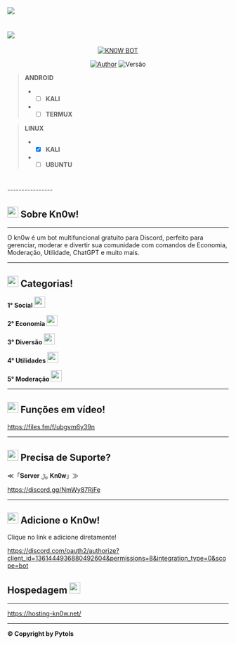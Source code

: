 <img src="https://readme-typing-svg.herokuapp.com/?font=mono&size=30&duration=4000&color=FF0000&center=falso&vCenter=falso&lines=Kn0w-Bot+𝐕1.0;TOTALMENTE+GRÁTIS+✰✰✰;100%+CONFIÁVEL+✰✰✰;✰BY-PYTOLS-✰"> 

# [<img src='https://i.imgur.com/47Ckzun.jpeg' />](https://instagram.com/pytols)

<p align="center">
<a href="#"><img title="KN0W BOT" src="https://img.shields.io/badge/KN0W-BOT-blue?&style=for-the-badge"></a>
</p>

<p align="center">
  <a href="https://instagram.com/pytols"><img title="Author" src="https://img.shields.io/badge/Author-Pytols-red.svg?style=for-the-badge&logo=github" /></a>
  <img title="Versão" src="https://img.shields.io/badge/Versão-1.0.0-orange.svg?style=for-the-badge&logo=github"></a>
</p>

> **ANDROID**
> - - [ ] **KALI**
> - - [ ] **TERMUX**  

> **LINUX**
> - - [X] **KALI**
> - - [ ] **UBUNTU**
#

_-_-_-_-_-_-_-_-_-_-_-_-_-_-_-_-

## <img src="https://kn0w.infy.uk/bot.jpg" height="25px"> Sobre Kn0w!

---------------------------

O kn0w é um bot multifuncional gratuito para Discord, perfeito para gerenciar, moderar e divertir sua comunidade com comandos de Economia, Moderação, Utilidade, ChatGPT e muito mais.

---------------------------

## <img src="https://cdn.discordapp.com/emojis/1382086832757407867.png?v=1&size=48&quality=lossless" height="25px"> Categorias!


**1° Social <img src="https://cdn.discordapp.com/emojis/1382065757319462953.png?v=1&size=48&quality=lossless" height="25px">**

**2° Economia <img src="https://cdn.discordapp.com/emojis/1382063944042020885.png?v=1&size=48&quality=lossless" height="25px">**

**3° Diversão <img src="https://cdn.discordapp.com/emojis/1382068282147733586.png?v=1&size=48&quality=lossless" height="25px">**

**4° Utilidades <img src="https://cdn.discordapp.com/emojis/1382068285054652539.png?v=1&size=48&quality=lossless" height="25px">**

**5° Moderação <img src="https://cdn.discordapp.com/emojis/1382063941030776932.png?v=1&size=48&quality=lossless" height="25px">**

---------------------------

## <img src="https://cdn.discordapp.com/emojis/1382063937419215060.png?v=1&size=48&quality=lossless" height="25px"> Funções em vídeo!

https://files.fm/f/ubgvm6y39n

---------------------------

## <img src="https://cdn.discordapp.com/emojis/1382068285054652539.png?v=1&size=48&quality=lossless" height="25px"> Precisa de Suporte?


≪「𝐒𝐞𝐫𝐯𝐞𝐫 ﷼ 𝐊𝐧𝟎𝐰」≫

https://discord.gg/NmWy87RjFe

---------------------------

## <img src="https://kn0w.infy.uk/bot.jpg" height="25px"> Adicione o Kn0w!

Clique no link e adicione diretamente!

https://discord.com/oauth2/authorize?client_id=1361444936880492604&permissions=8&integration_type=0&scope=bot


## Hospedagem <img src="https://user-images.githubusercontent.com/108157095/182053901-78e4a217-51ba-42a3-8ec5-38ed978ad752.png" height="25px">

---------------------------

https://hosting-kn0w.net/

---------------------------

**© Copyright by Pytols**
